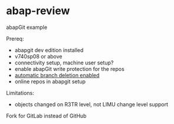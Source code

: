 # abap-review
abapGit example

Prereq:
* abapgit dev edition installed
* v740sp08 or above
* connectivity setup, machine user setup?
* enable abapGit write protection for the repos
* [automatic branch deletion enabled](https://docs.github.com/en/github/administering-a-repository/managing-the-automatic-deletion-of-branches)
* online repos in abapgit setup

Limitations:
* objects changed on R3TR level, not LIMU change level support


Fork for GitLab instead of GitHub

